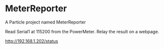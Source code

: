 # MeterReporter

A Particle project named MeterReporter

Read Serial1 at 115200 from the PowerMeter. Relay the result on a webpage.

http://192.168.1.202/status

